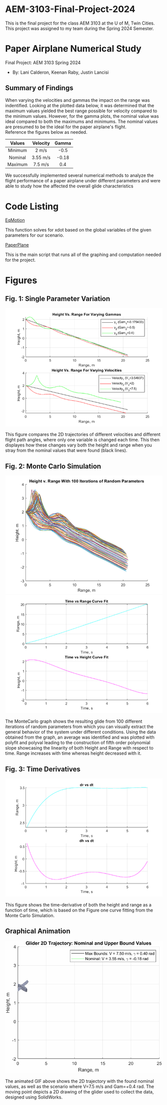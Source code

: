 # AEM-3103-Final-Project-2024
This is the final project for the class AEM 3103 at the U of M, Twin Cities. This project was assigned to my team during the Spring 2024 Semester.

# Paper Airplane Numerical Study
Final Project: AEM 3103 Spring 2024

- By: Lani Calderon, Keenan Raby, Justin Lancisi
  
## Summary of Findings

When varying the velocities and gammas the impact on the range was indentified. Looking at the plotted data below, it was determined that the maximum values yielded the best range
possible for velocity compared to the minimum values. However, for the gamma plots, the nominal value was ideal compared to both the maximums and minimums. The nominal values are presumed to be the ideal for the paper airplane's flight.  
Reference the figures below as needed.

| Values  | Velocity    | Gamma  | 
| :-----: | :---------: | :----: | 
| Minimum |   2 m/s     | -0.5   |
| Nominal |  3.55 m/s   | -0.18  |
| Maximum |  7.5 m/s    |  0.4   |

We successfully implemented several numerical methods to analyze the flight performance of a paper airplane under different parameters and were able to study how the affected the overall glide characteristics


# Code Listing

[EqMotion](EqMotion.m)

This function solves for xdot based on the global variables of the given parameters for our scenario.

[PaperPlane](PaperPlane.m)

This is the main script that runs all of the graphing and computation needed for the project.

# Figures

## Fig. 1: Single Parameter Variation
![Alternative Text](./Figures/Parameters.png)

This figure compares the 2D trajectories of different velocities and different flight path angles, where only one variable is changed each time. This then displayes how these changes vary both the height and range when you stray from the nominal values that were found (black lines).


## Fig. 2: Monte Carlo Simulation
![Alternative Text](./Figures/MonteCarlo.png)
![Alternative Text](./Figures/curvefit.png)

The MonteCarlo graph shows the resulting glide from 100 different iterations of random parameters from which you can visually extract the general behavior of the system under different conditions. 
Using the data obtained from the graph, an average was identified and was plotted with polyfit and polyval leading to the construction of fifth order polynomial slope showcasing the linearity of both Height and Range with respect to time. Range increases with time whereas height decreased with it. 

## Fig. 3: Time Derivatives
![Alternative Text](./Figures/derivatives.png)

This figure shows the time-derivative of both the height and range as a function of time, which is based on the Figure one curve fitting from the Monte Carlo Simulation.


## Graphical Animation
 ![2D Paper Airplane Flight Trajectory](./Figures/glider_trajectory.gif)

The animated GIF above shows the 2D trajectory with the found nominal values, as well as the scenario where V=7.5 m/s and Gam=+0.4 rad. The moving point depicts a 2D drawing of the glider used to collect the data, designed using SolidWorks.
